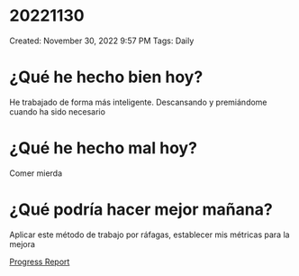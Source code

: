 # 20221130

Created: November 30, 2022 9:57 PM
Tags: Daily

# ¿Qué he hecho bien hoy?

He trabajado de forma más inteligente. Descansando y premiándome cuando ha sido necesario

# ¿Qué he hecho mal hoy?

Comer mierda

# ¿Qué podría hacer mejor mañana?

Aplicar este método de trabajo por ráfagas, establecer mis métricas para la mejora

[Progress Report](Progress%20Report%2014bbd9609acc4700b4a4ff6ee5133208.md)
